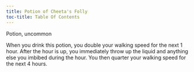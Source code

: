 ```yaml
---
title: Potion of Cheeta's Folly
toc-title: Table Of Contents
---
```



Potion, uncommon

When you drink this potion, you double your walking speed for the next 1 hour. After the hour is up, you immediately throw up the liquid and anything else you imbibed during the hour. You then quarter your walking speed for the next 4 hours.
